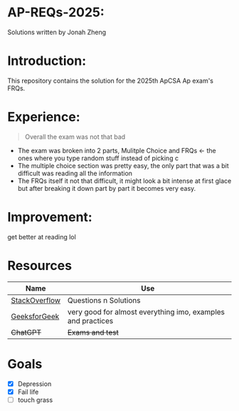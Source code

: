 # AP-REQs-2025:
Solutions written by Jonah Zheng

# Introduction:
This repository contains the solution for the 2025th ApCSA Ap exam's FRQs.

# Experience:
> Overall the exam was not that bad
- The exam was broken into 2 parts, Mulitple Choice and FRQs <- the ones where you type random stuff instead of picking c
- The multiple choice section was pretty easy, the only part that was a bit difficult was reading all the information
- The FRQs itself it not that difficult, it might look a bit intense at first glace but after breaking it down part by part it becomes very easy.

# Improvement:
get better at reading lol

# Resources
| Name | Use |
| ----------- | ----------- |
| [StackOverflow](https://stackoverflow.com/questions) | Questions n Solutions |
| [GeeksforGeek](https://www.geeksforgeeks.org/) | very good for almost everything imo, examples and practices |
| ~~ChatGPT~~ | ~~Exams and test~~ |

# Goals
- [x] Depression 
- [x] Fail life
- [ ] touch grass
